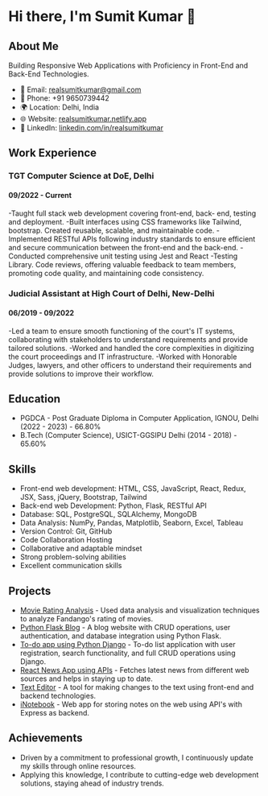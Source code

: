 # Hi there, I'm Sumit Kumar 👋

## About Me
Building Responsive Web Applications with Proficiency in Front-End and Back-End Technologies.

- 📧 Email: realsumitkumar@gmail.com
- 📱 Phone: +91 9650739442
- 🌍 Location: Delhi, India
- 🌐 Website: [realsumitkumar.netlify.app](https://realsumitkumar.netlify.app/)
- 💼 LinkedIn: [linkedin.com/in/realsumitkumar](https://linkedin.com/in/realsumitkumar)

## Work Experience
### TGT Computer Science at DoE, Delhi
#### 09/2022 - Current
-Taught full stack web development covering front-end, back- end, testing and deployment. 
-Built interfaces using CSS frameworks like Tailwind, bootstrap. Created reusable, scalable, and maintainable code.
-Implemented RESTful APIs following industry standards to ensure efficient and secure communication between the front-end and the back-end.
-Conducted comprehensive unit testing using Jest and React
-Testing Library. Code reviews, offering valuable feedback to team members, promoting code quality, and maintaining code consistency.

### Judicial Assistant at High Court of Delhi, New-Delhi
#### 06/2019 - 09/2022 
-Led a team to ensure smooth functioning of the court's IT systems, collaborating with stakeholders to understand requirements and provide tailored solutions. 
-Worked and handled the core complexities in digitizing the court proceedings and IT infrastructure. 
-Worked with Honorable Judges, lawyers, and other officers to understand their requirements and provide solutions to improve their workflow.

## Education
- PGDCA - Post Graduate Diploma in Computer Application, IGNOU, Delhi (2022 - 2023) - 66.80%
- B.Tech (Computer Science), USICT-GGSIPU Delhi (2014 - 2018) - 65.60%

## Skills
- Front-end web development: HTML, CSS, JavaScript, React, Redux, JSX, Sass, jQuery, Bootstrap, Tailwind
- Back-end web Development: Python, Flask, RESTful API
- Database: SQL, PostgreSQL, SQLAlchemy, MongoDB
- Data Analysis: NumPy, Pandas, Matplotlib, Seaborn, Excel, Tableau
- Version Control: Git, GitHub
- Code Collaboration Hosting
- Collaborative and adaptable mindset
- Strong problem-solving abilities
- Excellent communication skills

## Projects
- [Movie Rating Analysis](https://github.com/realsumitkumar/FandangoRatingsProject/blob/main/My%20Project.ipynb) - Used data analysis and visualization techniques to analyze Fandango's rating of movies.
- [Python Flask Blog](https://github.com/realsumitkumar/MyFlaskBlog) - A blog website with CRUD operations, user authentication, and database integration using Python Flask.
- [To-do app using Python Django](https://github.com/realsumitkumar/todo_app) - To-do list application with user registration, search functionality, and full CRUD operations using Django.
- [React News App using APIs](https://github.com/realsumitkumar/NewsMan-React) - Fetches latest news from different web sources and helps in staying up to date.
- [Text Editor](https://github.com/realsumitkumar/textutils) - A tool for making changes to the text using front-end and backend technologies.
- [iNotebook](https://github.com/realsumitkumar/iNoteBook) - Web app for storing notes on the web using API's with Express as backend.

## Achievements
- Driven by a commitment to professional growth, I continuously update my skills through online resources.
- Applying this knowledge, I contribute to cutting-edge web development solutions, staying ahead of industry trends.

<!-- You can add your own images, GIFs, and banners here -->
